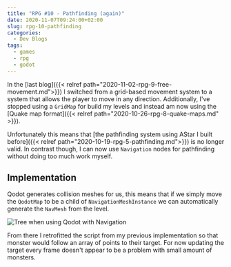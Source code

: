 ```yaml
---
title: "RPG #10 - Pathfinding (again)"
date: 2020-11-07T09:24:00+02:00
slug: rpg-10-pathfinding
categories:
  - Dev Blogs
tags:
  - games
  - rpg
  - godot
---
```


In the [last blog]({{< relref path="2020-11-02-rpg-9-free-movement.md">}}) I switched from a grid-based movement system to a system that allows the player to move in any direction.
Additionally, I've stopped using a `GridMap` for build my levels and instead am now using the [Quake map format]({{< relref path="2020-10-26-rpg-8-quake-maps.md" >}}).

Unfortunately this means that [the pathfinding system using AStar I built before]({{< relref path="2020-10-19-rpg-5-pathfinding.md">}}) is no longer valid.
In contrast though, I can now use `Navigation` nodes for pathfinding without doing too much work myself.

## Implementation

Qodot generates collision meshes for us, this means that if we simply move the `QodotMap` to be a child of `NavigationMeshInstance` we can automatically generate the `NavMesh` from the level.

![Tree when using Qodot with Navigation](/img/navigation_tree.png)

From there I retrofitted the script from my previous implementation so that monster would follow an array of points to their target.
For now updating the target every frame doesn't appear to be a problem with small amount of monsters.
